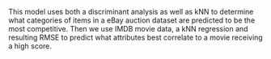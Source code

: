 This model uses both a discriminant analysis as well as kNN to determine what categories of items in a eBay auction dataset are predicted to be the most competitive. Then we use IMDB movie data, a kNN regression and resulting RMSE to predict what attributes best correlate to a movie receiving a high score.  
